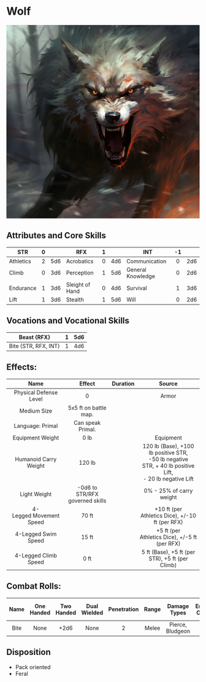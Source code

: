 # Wolf

![alt_text](Wolf.png)

## Attributes and Core Skills

| STR       | 0 |    | RFX             | 1 |    | INT               | -1 |    |
| --------- | :-: | :-: | --------------- | :-: | :-: | ----------------- | :-: | :-: |
| Athletics | 2 | 5d6 | Acrobatics      | 0 | 4d6 | Communication     | 0 | 2d6 |
| Climb     | 0 | 3d6 | Perception      | 1 | 5d6 | General Knowledge | 0 | 2d6 |
| Endurance | 1 | 3d6 | Sleight of Hand | 0 | 4d6 | Survival          | 1 | 3d6 |
| Lift      | 1 | 3d6 | Stealth         | 1 | 5d6 | Will              | 0 | 2d6 |

## Vocations and Vocational Skills

| Beast {RFX}          | 1 | 5d6 |
| -------------------- | :-: | :-: |
| Bite {STR, RFX, INT} | 1 | 4d6 |

## Effects:

|           Name           |             Effect             | Duration |                                                       Source                                                       |
| :----------------------: | :-----------------------------: | :------: | :-----------------------------------------------------------------------------------------------------------------: |
|  Physical Defense Level  |                0                |          |                                                        Armor                                                        |
|       Medium Size       |      5x5 ft on battle map.      |          |                                                                                                                    |
|     Language: Primal     |        Can speak Primal.        |          |                                                                                                                    |
|     Equipment Weight     |              0 lb              |          |                                                      Equipment                                                      |
|  Humanoid Carry Weight  |             120 lb             |          | 120 lb (Base), +100 lb positive STR,<br />-50 lb negative STR, + 40 lb positive Lift,<br />- 20 lb negative Lift |
|       Light Weight       | -0d6 to STR/RFX governed skills |          |                                              0% - 25% of carry weight                                              |
| 4-Legged Movement Speed |              70 ft              |          |                              +10 ft (per Athletics Dice), +/-10 ft (per RFX)                              |
|   4-Legged Swim Speed   |              15 ft              |          |                              +5 ft (per Athletics Dice), +/-5 ft (per RFX)                              |
|  4-Legged Climb Speed  |              0 ft              |          |                                   5 ft (Base), +5 ft (per STR), +5 ft (per Climb)                                   |

## Combat Rolls:

| Name | One<br />Handed | Two<br />Handed | Dual<br />Wielded | Penetration | Range | Damage<br />Types | Engageable<br />Opponents | Area Of<br />Effect | Resource<br />Class |
| :--: | :-------------: | :-------------: | :---------------: | :---------: | :---: | :---------------: | :-----------------------: | :-----------------: | :-----------------: |
| Bite |      None      |      +2d6      |       None       |      2      | Melee | Pierce, Bludgeon |             1             |                    |                    |

## Disposition

- Pack oriented
- Feral
